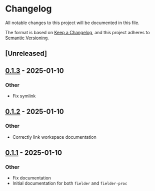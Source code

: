# Changelog

All notable changes to this project will be documented in this file.

The format is based on [Keep a Changelog](https://keepachangelog.com/en/1.0.0/),
and this project adheres to [Semantic Versioning](https://semver.org/spec/v2.0.0.html).

## [Unreleased]

## [0.1.3](https://github.com/jack-weilage/fielder/compare/fielder-v0.1.2...fielder-v0.1.3) - 2025-01-10

### Other

- Fix symlink

## [0.1.2](https://github.com/jack-weilage/fielder/compare/fielder-v0.1.1...fielder-v0.1.2) - 2025-01-10

### Other

- Correctly link workspace documentation

## [0.1.1](https://github.com/jack-weilage/fielder/compare/fielder-v0.1.0...fielder-v0.1.1) - 2025-01-10

### Other

- Fix documentation
- Initial documentation for both `fielder` and `fielder-proc`
